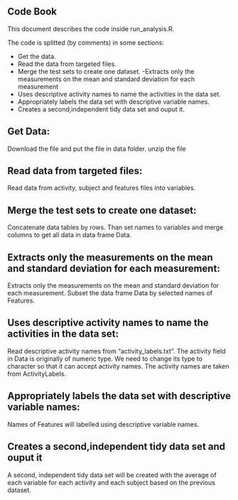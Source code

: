 ## Code Book
This document describes the code inside run_analysis.R.

The code is splitted (by comments) in some sections:

- Get the data.
- Read the data from targeted files.
- Merge the test sets to create one dataset.
-Extracts only the measurements on the mean and standard deviation for each measurement
- Uses descriptive activity names to name the activities in the data set.
- Appropriately labels the data set with descriptive variable names.
- Creates a second,independent tidy data set and ouput it.


## Get Data:

Download the file and put the file in data folder. unzip the file

## Read data from targeted files:

Read data from activity, subject and features files into variables.

## Merge the test sets to create one dataset:

Concatenate data tables by rows. Than set names to variables and merge columns to get all data in data frame Data.

## Extracts only the measurements on the mean and standard deviation for each measurement:

Extracts only the measurements on the mean and standard deviation for each measurement. Subset the data frame Data by selected names of Features.

## Uses descriptive activity names to name the activities in the data set:

Read descriptive activity names from “activity_labels.txt”. The activity field in Data is originally of numeric type. We need to change its type to character so that it can accept activity names. The activity names are taken from ActivityLabels.

## Appropriately labels the data set with descriptive variable names:

Names of Features will labelled using descriptive variable names.

## Creates a second,independent tidy data set and ouput it

A second, independent tidy data set will be created with the average of each variable for each activity and each subject based on the previous dataset.